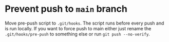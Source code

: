 # Prevent push to `main` branch

Move pre-push script to `.git/hooks`. The script runs before every push and is run locally. If you want to force push to main either just rename the `.git/hooks/pre-push` to something else or run `git push --no-verify`.
